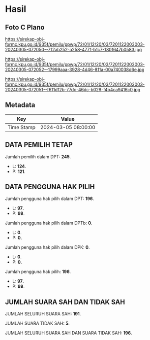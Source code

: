 # Hasil

## Foto C Plano

https://sirekap-obj-formc.kpu.go.id/935f/pemilu/ppwp/72/01/12/20/03/7201122003003-20240305-072050--712ab252-a258-4771-b1c7-180f647b0583.jpg

https://sirekap-obj-formc.kpu.go.id/935f/pemilu/ppwp/72/01/12/20/03/7201122003003-20240305-072052--17999aaa-3928-4d46-811a-00a740038d6e.jpg

https://sirekap-obj-formc.kpu.go.id/935f/pemilu/ppwp/72/01/12/20/03/7201122003003-20240305-072051--f611d12b-77dc-46dc-b028-f4b4ca9416c0.jpg


## Metadata

| Key        | Value               |
| ---------- | ------------------- |
| Time Stamp | 2024-03-05 08:00:00 |


## DATA PEMILIH TETAP

Jumlah pemilih dalam DPT: **245**.
 * L: **124**.
 * P: **121**.

## DATA PENGGUNA HAK PILIH

Jumlah pengguna hak pilih dalam DPT: **196**.
 * L: **97**.
 * P: **99**.

Jumlah pengguna hak pilih dalam DPTb: **0**.
 * L: **0**.
 * P: **0**.

Jumlah pengguna hak pilih dalam DPK: **0**.
 * L: **0**.
 * P: **0**.

Jumlah pengguna hak pilih: **196**.
 * L: **97**.
 * P: **99**.

## JUMLAH SUARA SAH DAN TIDAK SAH

JUMLAH SELURUH SUARA SAH: **191**.

JUMLAH SUARA TIDAK SAH: **5**.

JUMLAH SELURUH SUARA SAH DAN SUARA TIDAK SAH: **196**.


